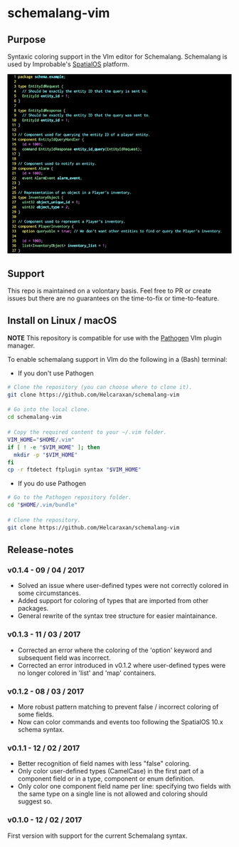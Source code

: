 # schemalang-vim
## Purpose
Syntaxic coloring support in the VIm editor for Schemalang.
Schemalang is used by Improbable's [SpatialOS](https://spatialos.improbable.io) platform.

![Example of schemalang-vim syntax coloring](https://github.com/Helcaraxan/schemalang-vim/blob/master/examples/coloring.png)

## Support
This repo is maintained on a volontary basis. Feel free to PR or create issues but there are no guarantees on the
time-to-fix or time-to-feature.

## Install on Linux / macOS
**NOTE** This repository is compatible for use with the [Pathogen](https://github.com/tpope/vim-pathogen) VIm plugin
manager.

To enable schemalang support in VIm do the following in a (Bash) terminal:
* If you don't use Pathogen
```bash
# Clone the repository (you can choose where to clone it).
git clone https://github.com/Helcaraxan/schemalang-vim

# Go into the local clone.
cd schemalang-vim

# Copy the required content to your ~/.vim folder.
VIM_HOME="$HOME/.vim"
if [ ! -e "$VIM_HOME" ]; then
  mkdir -p "$VIM_HOME"
fi
cp -r ftdetect ftplugin syntax "$VIM_HOME"
```
* If you do use Pathogen
```bash
# Go to the Pathogen repository folder.
cd "$HOME/.vim/bundle"

# Clone the repository.
git clone https://github.com/Helcaraxan/schemalang-vim
```

## Release-notes
### v0.1.4 - 09 / 04 / 2017
* Solved an issue where user-defined types were not correctly colored in some circumstances.
* Added support for coloring of types that are imported from other packages.
* General rewrite of the syntax tree structure for easier maintainance.

### v0.1.3 - 11 / 03 / 2017
* Corrected an error where the coloring of the 'option' keyword and subsequent field was incorrect.
* Corrected an error introduced in v0.1.2 where user-defined types were no longer colored in 'list' and 'map'
  containers.

### v0.1.2 - 08 / 03 / 2017
* More robust pattern matching to prevent false / incorrect coloring of some fields.
* Now can color commands and events too following the SpatialOS 10.x schema syntax.

### v0.1.1 - 12 / 02 / 2017
* Better recognition of field names with less "false" coloring.
* Only color user-defined types (CamelCase) in the first part of a component field or in a type, component or enum
  definition.
* Only color one component field name per line: specifying two fields with the same type on a single line is not allowed
  and coloring should suggest so.

### v0.1.0 - 12 / 02 / 2017
First version with support for the current Schemalang syntax.
